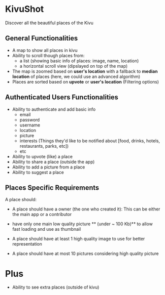 # KivuShot
Discover all the beautiful places of the Kivu

## General Functionalities

* A map to show all places in kivu
* Ability to scroll though places from:
    - a list (showing basic info of places: image, name, location)
    - a horizontal scroll view (dipslayed on top of the map)
* The map is zoomed based on **user's location** with a fallback to **median location** of places (here, we could use an advanced algorithm)
* Places are sorted based on **upvote** or **user's location** (Filtering options) 

## Authenticated Users Functionalities

* Ability to authenticate and add basic info
    - email
    - password
    - username
    - location
    - picture
    - interests (Things they'd like to be notified about [food, drinks, hotels, restaurants, parks, etc])
    - etc
* Ability to upvote (like) a place
* Ability to share a place (outside the app)
* Ability to add a picture from a place
* Ability to suggest a place

## Places Specific Requirements
A place should:

- A place should have a owner (the one who created it): This can be either the main app or a contributor
- have only one main low quality picture ** (under ~ 100 Kb)** to allow fast loading and use as thumbnail

- A place should have at least 1 high quality image to use for better representation
- A place should have at most 10 pictures considering high quality picture


# Plus

- Ability to see extra places (outside of kivu)
